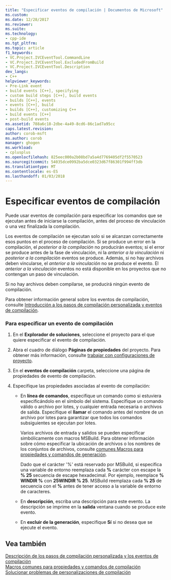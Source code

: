 ```yaml
---
title: "Especificar eventos de compilación | Documentos de Microsoft"
ms.custom: 
ms.date: 12/28/2017
ms.reviewer: 
ms.suite: 
ms.technology:
- cpp-ide
ms.tgt_pltfrm: 
ms.topic: article
f1_keywords:
- VC.Project.IVCEventTool.CommandLine
- VC.Project.IVCEventTool.ExcludedFromBuild
- VC.Project.IVCEventTool.Description
dev_langs:
- C++
helpviewer_keywords:
- Pre-Link event
- build events [C++], specifying
- custom build steps [C++], build events
- builds [C++], events
- events [C++], build
- builds [C++], customizing C++
- build events [C++]
- post-build events
ms.assetid: 788a6c18-2dbe-4a49-8cd6-86c1ad7a95cc
caps.latest.revision: 
author: corob-msft
ms.author: corob
manager: ghogen
ms.workload:
- cplusplus
ms.openlocfilehash: 825eec000a2b08bd7a5a4d7769405df2f5570523
ms.sourcegitcommit: 54035dce0992ba5dce0323d67f86301f994ff3db
ms.translationtype: MT
ms.contentlocale: es-ES
ms.lasthandoff: 01/03/2018
---
```

# <a name="specifying-build-events"></a>Especificar eventos de compilación

Puede usar eventos de compilación para especificar los comandos que se ejecutan antes de iniciarse la compilación, antes del proceso de vinculación o una vez finalizada la compilación.

Los eventos de compilación se ejecutan solo si se alcanzan correctamente esos puntos en el proceso de compilación. Si se produce un error en la compilación, el *posterior a la compilación* no producirán eventos; si el error se produce antes de la fase de vinculación, ni la *anterior a la vinculación* ni *posterior a la compilación* eventos se produce. Además, si no hay archivos deben vincularse, el *anterior a la vinculación* no se produce el evento. El *anterior a la vinculación* eventos no está disponible en los proyectos que no contengan un paso de vinculación.

Si no hay archivos deben compilarse, se producirá ningún evento de compilación.

Para obtener información general sobre los eventos de compilación, consulte [Introducción a los pasos de compilación personalizada y eventos de compilación](../ide/understanding-custom-build-steps-and-build-events.md).

### <a name="to-specify-a-build-event"></a>Para especificar un evento de compilación

1. En el **Explorador de soluciones**, seleccione el proyecto para el que quiere especificar el evento de compilación.

1. Abra el cuadro de diálogo **Páginas de propiedades** del proyecto. Para obtener más información, consulte [trabajar con configuraciones de proyecto](../ide/working-with-project-properties.md).

1. En el **eventos de compilación** carpeta, seleccione una página de propiedades de evento de compilación.

1. Especifique las propiedades asociadas al evento de compilación:

   - En **línea de comandos**, especifique un comando como si estuviera especificándolo en el símbolo del sistema. Especifique un comando válido o archivo por lotes, y cualquier entrada necesaria o archivos de salida. Especifique el **llamar** el comando antes del nombre de un archivo por lotes para garantizar que todos los comandos subsiguientes se ejecutan por lotes.

      Varios archivos de entrada y salidos se pueden especificar simbólicamente con macros MSBuild. Para obtener información sobre cómo especificar la ubicación de archivos o los nombres de los conjuntos de archivos, consulte [comunes Macros para propiedades y comandos de generación](../ide/common-macros-for-build-commands-and-properties.md).

      Dado que el carácter '%' está reservado por MSBuild, si especifica una variable de entorno reemplaza cada  **%**  carácter con escape la **% 25** secuencia de escape hexadecimal. Por ejemplo, reemplace **% WINDIR %** con **25WINDIR % 25**. MSBuild reemplaza cada **% 25** de secuencia con el  **%**  antes de tener acceso a la variable de entorno de caracteres.

   - En **descripción**, escriba una descripción para este evento. La descripción se imprime en la **salida** ventana cuando se produce este evento.

   - En **excluir de la generación**, especifique **Sí** si no desea que se ejecute el evento.

## <a name="see-also"></a>Vea también

[Descripción de los pasos de compilación personalizada y los eventos de compilación](../ide/understanding-custom-build-steps-and-build-events.md)  
[Macros comunes para propiedades y comandos de compilación](../ide/common-macros-for-build-commands-and-properties.md)  
[Solucionar problemas de personalizaciones de compilación](../ide/troubleshooting-build-customizations.md)  
